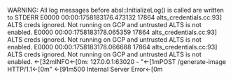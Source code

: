 WARNING: All log messages before absl::InitializeLog() is called are written to STDERR
E0000 00:00:1758183176.473132   17864 alts_credentials.cc:93] ALTS creds ignored. Not running on GCP and untrusted ALTS is not enabled.
E0000 00:00:1758183178.065359   17864 alts_credentials.cc:93] ALTS creds ignored. Not running on GCP and untrusted ALTS is not enabled.
E0000 00:00:1758183178.066688   17864 alts_credentials.cc:93] ALTS creds ignored. Not running on GCP and untrusted ALTS is not enabled.
←[32mINFO←[0m:     127.0.0.1:63020 - "←[1mPOST /generate-image HTTP/1.1←[0m" ←[91m500 Internal Server Error←[0m
